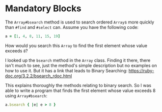 # Mandatory Blocks
The `Array#bsearch` method is used to search ordered `Array`s more quickly than
`#find` and `#select` can. Assume you have the following code:

```ruby
a = [1, 4, 8, 11, 15, 19]
```

How would you search this `Array` to find the first element whose value exceeds
`8`?

I looked up the `bsearch` method in the `Array` class. Finding it there, there
isn't much to see, just the method's simple description but no examples on how
to use it. But it has a link that leads to Binary Searching: https://ruby-doc.org/3.2.2/bsearch_rdoc.html

This explains thoroughly the methods relating to binary search. So I was able to
write a program that finds the first element whose value exceeds 8 using
`Array#bsearch`:

```ruby
a.bsearch { |e| e > 8 }
```
